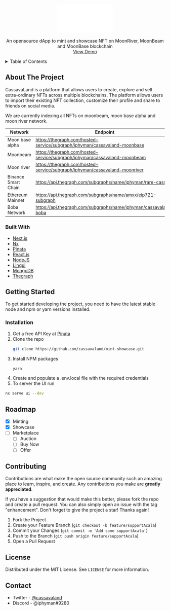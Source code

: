 <!-- [![Contributors][contributors-shield]][contributors-url]
[![Forks][forks-shield]][forks-url]
[![Stargazers][stars-shield]][stars-url]
[![Issues][issues-shield]][issues-url]
[![MIT License][license-shield]][license-url] -->

<div align="center">
  <a href="https://cassavaland.io">
    <img src="apps/ui/public/logo_white.png" alt="Logo" width="auto" height="90">
  </a>
  <p align="center">
    An opensource dApp to mint and showcase NFT on MoonRiver, MoonBeam and MoonBase blockchain
    <br />
    <a href="https://cassavaland.io">View Demo</a>
  </p>
</div>

<!-- TABLE OF CONTENTS -->
<details>
  <summary>Table of Contents</summary>
  <ol>
    <li>
      <a href="#about-the-project">About The Project</a>
      <ul>
        <li><a href="#built-with">Built With</a></li>
      </ul>
    </li>
    <li>
      <a href="#getting-started">Getting Started</a>
      <ul>
        <li><a href="#installation">Installation</a></li>
      </ul>
    </li>
    <li><a href="#roadmap">Roadmap</a></li>
    <li><a href="#contributing">Contributing</a></li>
    <li><a href="#license">License</a></li>
    <li><a href="#contact">Contact</a></li>
  </ol>
</details>

<!-- ABOUT THE PROJECT -->

## About The Project

<!-- [![Product Name Screen Shot][product-screenshot]](https://example.com) -->

CassavaLand is a platform that allows users to create, explore and sell extra-ordinary NFTs across multiple blockchains. The platform allows users to import their existing NFT collection, customize their profile and share to friends on social media.

We are currently indexing all NFTs on moonbeam, moon base alpha and moon river network.

| Network             | Endpoint                                                                   |
| ------------------- | -------------------------------------------------------------------------- |
| Moon base alpha     | https://thegraph.com/hosted-service/subgraph/iphyman/cassavaland-moonbase  |
| Moonbeam            | https://thegraph.com/hosted-service/subgraph/iphyman/cassavaland-moonbeam  |
| Moon river          | https://thegraph.com/hosted-service/subgraph/iphyman/cassavaland-moonriver |
| Binance Smart Chain | https://api.thegraph.com/subgraphs/name/iphyman/rare-cassava               |
| Ethereum Mainnet    | https://api.thegraph.com/subgraphs/name/amxx/eip721-subgraph               |
| Boba Network        | https://api.thegraph.com/subgraphs/name/iphyman/cassavaland-boba           |

### Built With

- [Next.js](https://nextjs.org/)
- [Nx](https://nx.dev)
- [Pinata](https://nx.dev)
- [React.js](https://reactjs.org/)
- [NodeJS](https://nodejs.org/)
- [Lingui](https://lingui.js.org/)
- [MongoDB](https://mongodb.com/)
- [Thegraph](https://thegraph.com/)

<!-- GETTING STARTED -->

## Getting Started

To get started developing the project, you need to have the latest stable node and npm or yarn versions installed.

### Installation

1. Get a free API Key at [Pinata](https://www.pinata.cloud/)
2. Clone the repo
   ```sh
   git clone https://github.com/cassavaland/mint-showcase.git
   ```
3. Install NPM packages
   ```sh
   yarn
   ```
4. Create and populate a .env.local file with the required credentials
5. To server the UI run

```sh
nx serve ui --dev
```

## Roadmap

- [x] Minting
- [x] Showcase
- [ ] Marketplace
  - [ ] Auction
  - [ ] Buy Now
  - [ ] Offer

## Contributing

Contributions are what make the open source community such an amazing place to learn, inspire, and create. Any contributions you make are **greatly appreciated**.

If you have a suggestion that would make this better, please fork the repo and create a pull request. You can also simply open an issue with the tag "enhancement".
Don't forget to give the project a star! Thanks again!

1. Fork the Project
2. Create your Feature Branch (`git checkout -b feature/supportAcala`)
3. Commit your Changes (`git commit -m 'Add some supportAcala'`)
4. Push to the Branch (`git push origin feature/supportAcala`)
5. Open a Pull Request

<!-- LICENSE -->

## License

Distributed under the MIT License. See `LICENSE` for more information.

## Contact

- Twitter - [@cassavaland](https://twitter.com/cassavaland)
- Discord - @iphyman#9280
